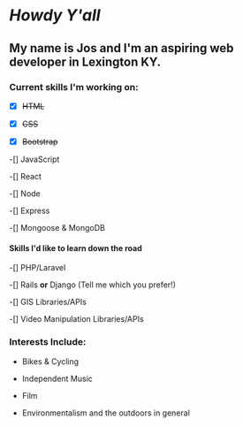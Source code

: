 
# *Howdy Y'all*

## My name is Jos and I'm an aspiring web developer in Lexington KY.



### Current skills I'm working on:

-[x] ~~HTML~~

-[x] ~~CSS~~

-[x] ~~Bootstrap~~

-[] JavaScript

-[] React

-[] Node

-[] Express

-[] Mongoose & MongoDB


#### Skills I'd like to learn down the road 
-[] PHP/Laravel

-[] Rails **or** Django (Tell me which you prefer!)

-[] GIS Libraries/APIs

-[] Video Manipulation Libraries/APIs 


### Interests Include:
- Bikes & Cycling

- Independent Music 


- Film


- Environmentalism and the outdoors in general
